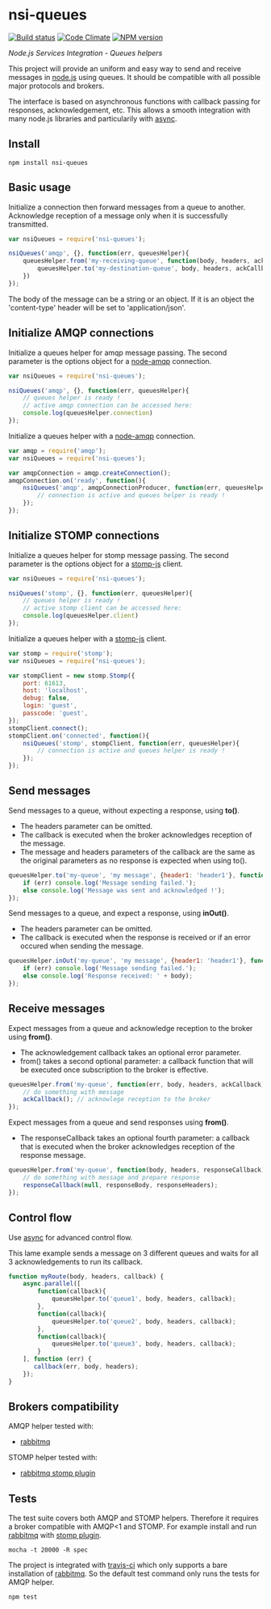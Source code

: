 nsi-queues
==========

[![Build status](https://travis-ci.org/albanm/nsi-queues.svg)](https://travis-ci.org/albanm/nsi-queues)
[![Code Climate](https://codeclimate.com/github/albanm/nsi-queues/badges/gpa.svg)](https://codeclimate.com/github/albanm/nsi-queues)
[![NPM version](https://badge.fury.io/js/nsi-queues.svg)](http://badge.fury.io/js/nsi-queues)

*Node.js Services Integration - Queues helpers*

This project will provide an uniform and easy way to send and receive messages in [node.js](http://nodejs.org/) using queues.
It should be compatible with all possible major protocols and brokers.

The interface is based on asynchronous functions with callback passing for responses, acknowledgement, etc.
This allows a smooth integration with many node.js libraries and particularily with [async](https://github.com/caolan/async).

Install
-------

	npm install nsi-queues

Basic usage
-----------

Initialize a connection then forward messages from a queue to another.
Acknowledge reception of a message only when it is successfully transmitted.

```js
var nsiQueues = require('nsi-queues');

nsiQueues('amqp', {}, function(err, queuesHelper){
	queuesHelper.from('my-receiving-queue', function(body, headers, ackCallback) {
		queuesHelper.to('my-destination-queue', body, headers, ackCallback);
	})
});
```

The body of the message can be a string or an object.
If it is an object the 'content-type' header will be set to 'application/json'.

Initialize AMQP connections
---------------------------

Initialize a queues helper for amqp message passing.
The second parameter is the options object for a [node-amqp](https://github.com/postwait/node-amqp) connection.

```js
var nsiQueues = require('nsi-queues');

nsiQueues('amqp', {}, function(err, queuesHelper){
	// queues helper is ready !
	// active amqp connection can be accessed here:
	console.log(queuesHelper.connection)
});
```

Initialize a queues helper with a [node-amqp](https://github.com/postwait/node-amqp) connection.

```js
var amqp = require('amqp');
var nsiQueues = require('nsi-queues');

var amqpConnection = amqp.createConnection();
amqpConnection.on('ready', function(){
	nsiQueues('amqp', amqpConnectionProducer, function(err, queuesHelper){
		// connection is active and queues helper is ready !
	});
});
```

Initialize STOMP connections
----------------------------

Initialize a queues helper for stomp message passing.
The second parameter is the options object for a [stomp-js](https://github.com/benjaminws/stomp-js) client.

```js
var nsiQueues = require('nsi-queues');

nsiQueues('stomp', {}, function(err, queuesHelper){
	// queues helper is ready !
	// active stomp client can be accessed here:
	console.log(queuesHelper.client)
});
```

Initialize a queues helper with a [stomp-js](https://github.com/benjaminws/stomp-js) client.

```js
var stomp = require('stomp');
var nsiQueues = require('nsi-queues');

var stompClient = new stomp.Stomp({
	port: 61613,
	host: 'localhost',
	debug: false,
	login: 'guest',
	passcode: 'guest',
});
stompClient.connect();
stompClient.on('connected', function(){
	nsiQueues('stomp', stompClient, function(err, queuesHelper){
		// connection is active and queues helper is ready !
	});
});
```
Send messages
-------------

Send messages to a queue, without expecting a response, using **to()**.

  - The headers parameter can be omitted.
  - The callback is executed when the broker acknowledges reception of the message.
  - The message and headers parameters of the callback are the same as the original parameters as no response is expected when using to().

```js
queuesHelper.to('my-queue', 'my message', {header1: 'header1'}, function(err, body, headers) {
	if (err) console.log('Message sending failed.');
	else console.log('Message was sent and acknowledged !');
});
```

Send messages to a queue, and expect a response, using **inOut()**.

  - The headers parameter can be omitted.
  - The callback is executed when the response is received or if an error occured when sending the message.

```js
queuesHelper.inOut('my-queue', 'my message', {header1: 'header1'}, function(err, body, headers) {
	if (err) console.log('Message sending failed.');
	else console.log('Response received: ' + body);
});
```
Receive messages
----------------

Expect messages from a queue and acknowledge reception to the broker using **from()**.

  - The acknowledgement callback takes an optional error parameter.
  - from() takes a second optional parameter: a callback function that will be executed once subscription to the broker is effective.

```js
queuesHelper.from('my-queue', function(err, body, headers, ackCallback) {
	// do something with message
	ackCallback(); // acknowlege reception to the broker
});
```

Expect messages from a queue and send responses using **from()**.

  - The responseCallback takes an optional fourth parameter: a callback that is executed when the broker acknowledges reception of the response message.

```js
queuesHelper.from('my-queue', function(body, headers, responseCallback) {
	// do something with message and prepare response
	responseCallback(null, responseBody, responseHeaders);
});
```

Control flow
------------

Use [async](https://github.com/caolan/async) for advanced control flow.

This lame example sends a message on 3 different queues and waits for all 3 acknowledgements to run its callback.

```js	
function myRoute(body, headers, callback) {
	async.parallel([
	    function(callback){
	        queuesHelper.to('queue1', body, headers, callback);
	    },
	    function(callback){
	        queuesHelper.to('queue2', body, headers, callback);
	    },
	    function(callback){
	        queuesHelper.to('queue3', body, headers, callback);
	    }
	], function (err) {
	   callback(err, body, headers);
	});	
}
```

Brokers compatibility
---------------------

AMQP helper tested with:

  - [rabbitmq](https://www.rabbitmq.com/)

STOMP helper tested with:

  - [rabbitmq stomp plugin](http://www.rabbitmq.com/stomp.html)


Tests
-----

The test suite covers both AMQP and STOMP helpers.
Therefore it requires a broker compatible with AMQP<1 and STOMP.
For example install and run [rabbitmq](https://www.rabbitmq.com/) with [stomp plugin](http://www.rabbitmq.com/stomp.html).

    mocha -t 20000 -R spec

The project is integrated with [travis-ci](https://travis-ci.org/) which only supports a bare installation of [rabbitmq](https://www.rabbitmq.com/). So the default test command only runs the tests for AMQP helper.

    npm test
